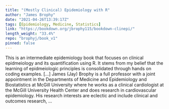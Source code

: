 ```yaml
---
title: "(Mostly Clinical) Epidemiology with R"
author: "James Brophy"
date: "2021-04-26T13:39:17Z"
tags: [Epidemiology, Medicine, Statistics]
link: "https://bookdown.org/jbrophy115/bookdown-clinepi/"
length_weight: "33.4%"
repo: "brophyj/book_v1"
pinned: false
---
```


This is an intermediate epidemiology book that focuses on clinical epidmeiology and its quantification using R. It stems from my belief that the learning of epidmeiologic principles is consolidated through hands on coding examples. [...] James (Jay) Brophy is a full professor with a joint appointment in the Departments of Medicine and Epidemiology and Biostatistics at McGill University where he works as a clinical cardiologist at the McGill University Health Center and does research in cardiovascular epidemiology. His research interests are eclectic and include clinical and outcomes research,  ...
